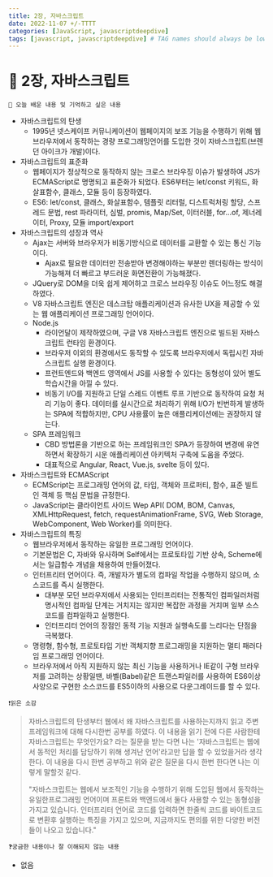 ```yaml
---
title: 2장, 자바스크립트
date: 2022-11-07 +/-TTTT
categories: [JavaScript, javascriptdeepdive]
tags: [javascript, javascriptdeepdive] # TAG names should always be lowercase
---
```


# 🔖 2장, 자바스크립트

```
📌 오늘 배운 내용 및 기억하고 싶은 내용
```

- 자바스크립트의 탄생
  - 1995년 넷스케이프 커뮤니케이션이 웹페이지의 보조 기능을 수행하기 위해 웹 브라우저에서 동작하는 경량 프로그래밍언어를 도입한 것이 자바스크립트(브렌던 아이크가 개발)이다.
- 자바스크립트의 표준화
  - 웹페이지가 정상적으로 동작하지 않는 크로스 브라우징 이슈가 발생하여 JS가 ECMAScript로 명명되고 표준화가 되었다. ES6부터는 let/const 키워드, 화살표함수, 클래스, 모듈 등이 등장하였다.
  - ES6: let/const, 클래스, 화살표함수, 템플릿 리터럴, 디스트럭처링 할당, 스프레드 문법, rest 파라미터, 심벌, promis, Map/Set, 이터러블, for...of, 제너레이터, Proxy, 모듈 import/export
- 자바스크립트의 성장과 역사
  - Ajax는 서버와 브라우저가 비동기방식으로 데이터를 교환할 수 있는 통신 기능이다.
    - Ajax로 필요한 데이터만 전송받아 변경해야하는 부분만 렌더링하는 방식이 가능해져 더 빠르고 부드러운 화면전환이 가능해졌다.
  - JQuery로 DOM을 더욱 쉽게 제어하고 크로스 브라우징 이슈도 어느정도 해결하였다. 
  - V8 자바스크립트 엔진은 데스크탑 애플리케이션과 유사한 UX을 제공할 수 있는 웹 애플리케이션 프로그래밍 언어이다.
  - Node.js
    - 라이언달이 제작하였으며, 구글 V8 자바스크립트 엔진으로 빌드된 자바스크립트 런타임 환경이다.
    - 브라우저 이외의 환경에서도 동작할 수 있도록 브라우저에서 독립시킨 자바스크립트 실행 환경이다.
    - 프런트엔드와 백엔드 영역에서 JS를 사용할 수 있다는 동형성이 있어 별도 학습시간을 아낄 수 있다.
    - 비동기 I/O를 지원하고 단일 스레드 이벤트 루프 기반으로 동작하여 요청 처리 기능이 좋다. 데이터를 실시간으로 처리하기 위해 I/O가 빈번하게 발생하는 SPA에 적합하지만, CPU 사용률이 높은 애플리케이션에는 권장하지 않는다.
  - SPA 프레임워크
    - CBD 방법론을 기반으로 하는 프레임워크인 SPA가 등장하여 변경에 유연하면서 확장하기 시운 애플리케이션 아키텍처 구축에 도움을 주었다.
    - 대표적으로 Angular, React, Vue.js, svelte 등이 있다.
- 자바스크립트와 ECMAScript
  - ECMScript는 프로그래밍 언어의 값, 타입, 객체와 프로퍼티, 함수, 표준 빌트인 객체 등 핵심 문법을 규정한다.
  - JavaScript는 클라이언트 사이드 Wep API( DOM, BOM, Canvas, XMLHttpRequest, fetch, requestAnimationFrame, SVG, Web Storage, WebComponent, Web Worker)를 의미한다.
- 자바스크립트의 특징
  - 웹브라우저에서 동작하는 유일한 프로그래밍 언어이다.
  - 기본문법은 C, 자바와 유사하며 Self에서는 프로토타입 기반 상속, Scheme에서는 일급함수 개념을 채용하여 만들어졌다.
  - 인터프리터 언어이다. 즉, 개발자가 별도의 컴파일 작업을 수행하지 않으며, 소스코드를 즉시 실행한다.
    - 대부분 모던 브라우저에서 사용되는 인터프리터는 전통적인 컴파일러처럼 명시적인 컴파일 단계는 거치지는 않지만 복잡한 과정을 거치며 일부 소스코드를 컴파일하고 실행한다.
    - 인터프리터 언어의 장점인 동적 기능 지원과 실행속도를 느리다는 단점을 극복했다.
  - 명령형, 함수형, 프로토타입 기반 객체지향 프로그래밍을 지원하는 멀티 패러다임 프로그래밍 언어이다.
  - 브라우저에서 아직 지원하지 않는 최신 기능을 사용하거나 IE같이 구형 브라우저를 고려하는 상황일땐, 바벨(Babel)같은 트랜스파일러를 사용하여 ES6이상 사양으로 구현한 소스코드를 ES5이하의 사용으로 다운그레이드를 할 수 있다.

```
❗️읽은 소감
```

> 자바스크립트의 탄생부터 웹에서 왜 자바스크립트를 사용하는지까지 읽고 주변 프레임워크에 대해 다시한번 공부를 하였다. 이 내용을 읽기 전에 다른 사람한테 자바스크립트는 무엇인가요? 라는 질문을 받는 다면 나는 '자바스크립트는 웹에서 동적인 처리를 담당하기 위해 생겨난 언어'라고만 답을 할 수 있었을거라 생각한다. 이 내용을 다시 한번 공부하고 위와 같은 질문을 다시 한번 한다면 나는 이렇게 말할것 같다. 
>
> "자바스크립트는 웹에서 보조적인 기능을 수행하기 위해 도입된 웹에서 동작하는 유일한프로그래밍 언어이며 프론트와 백엔드에서 둘다 사용할 수 있는 동형성을 가지고 있습니다. 인터프리터 언어로 코드를 입력하면 한줄씩 코드를 바이트코드로 변환후 실행하는 특징을 가지고 있으며, 지금까지도 편의를 위한 다양한 버전들이 나오고 있습니다."

```
❓궁금한 내용이나 잘 이해되지 않는 내용
```

- 없음
